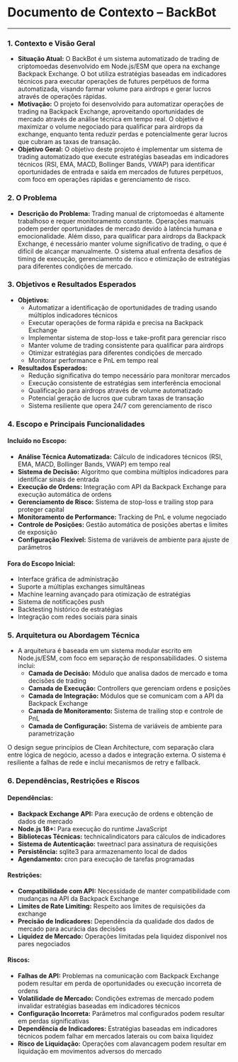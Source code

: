 # Documento de Contexto – BackBot

---

### 1. Contexto e Visão Geral

* **Situação Atual:** O BackBot é um sistema automatizado de trading de criptomoedas desenvolvido em Node.js/ESM que opera na exchange Backpack Exchange. O bot utiliza estratégias baseadas em indicadores técnicos para executar operações de futures perpétuos de forma automatizada, visando farmar volume para airdrops e gerar lucros através de operações rápidas.
* **Motivação:** O projeto foi desenvolvido para automatizar operações de trading na Backpack Exchange, aproveitando oportunidades de mercado através de análise técnica em tempo real. O objetivo é maximizar o volume negociado para qualificar para airdrops da exchange, enquanto tenta reduzir perdas e potencialmente gerar lucros que cubram as taxas de transação.
* **Objetivo Geral:** O objetivo deste projeto é implementar um sistema de trading automatizado que execute estratégias baseadas em indicadores técnicos (RSI, EMA, MACD, Bollinger Bands, VWAP) para identificar oportunidades de entrada e saída em mercados de futures perpétuos, com foco em operações rápidas e gerenciamento de risco.

### 2. O Problema

* **Descrição do Problema:** Trading manual de criptomoedas é altamente trabalhoso e requer monitoramento constante. Operações manuais podem perder oportunidades de mercado devido à latência humana e emocionalidade. Além disso, para qualificar para airdrops da Backpack Exchange, é necessário manter volume significativo de trading, o que é difícil de alcançar manualmente. O sistema atual enfrenta desafios de timing de execução, gerenciamento de risco e otimização de estratégias para diferentes condições de mercado.

### 3. Objetivos e Resultados Esperados

* **Objetivos:** 
  * Automatizar a identificação de oportunidades de trading usando múltiplos indicadores técnicos
  * Executar operações de forma rápida e precisa na Backpack Exchange
  * Implementar sistema de stop-loss e take-profit para gerenciar risco
  * Manter volume de trading consistente para qualificar para airdrops
  * Otimizar estratégias para diferentes condições de mercado
  * Monitorar performance e PnL em tempo real
* **Resultados Esperados:** 
  * Redução significativa do tempo necessário para monitorar mercados
  * Execução consistente de estratégias sem interferência emocional
  * Qualificação para airdrops através de volume automatizado
  * Potencial geração de lucros que cubram taxas de transação
  * Sistema resiliente que opera 24/7 com gerenciamento de risco

### 4. Escopo e Principais Funcionalidades

#### Incluído no Escopo:
* **Análise Técnica Automatizada:** Cálculo de indicadores técnicos (RSI, EMA, MACD, Bollinger Bands, VWAP) em tempo real
* **Sistema de Decisão:** Algoritmo que combina múltiplos indicadores para identificar sinais de entrada
* **Execução de Ordens:** Integração com API da Backpack Exchange para execução automática de ordens
* **Gerenciamento de Risco:** Sistema de stop-loss e trailing stop para proteger capital
* **Monitoramento de Performance:** Tracking de PnL e volume negociado
* **Controle de Posições:** Gestão automática de posições abertas e limites de exposição
* **Configuração Flexível:** Sistema de variáveis de ambiente para ajuste de parâmetros

#### Fora do Escopo Inicial:
* Interface gráfica de administração
* Suporte a múltiplas exchanges simultâneas
* Machine learning avançado para otimização de estratégias
* Sistema de notificações push
* Backtesting histórico de estratégias
* Integração com redes sociais para sinais

### 5. Arquitetura ou Abordagem Técnica

* A arquitetura é baseada em um sistema modular escrito em Node.js/ESM, com foco em separação de responsabilidades. O sistema inclui:
  * **Camada de Decisão:** Módulo que analisa dados de mercado e toma decisões de trading
  * **Camada de Execução:** Controllers que gerenciam ordens e posições
  * **Camada de Integração:** Módulos que se comunicam com a API da Backpack Exchange
  * **Camada de Monitoramento:** Sistema de trailing stop e controle de PnL
  * **Camada de Configuração:** Sistema de variáveis de ambiente para parametrização

O design segue princípios de Clean Architecture, com separação clara entre lógica de negócio, acesso a dados e integração externa. O sistema é resiliente a falhas de rede e inclui mecanismos de retry e fallback.

### 6. Dependências, Restrições e Riscos

#### Dependências:
* **Backpack Exchange API:** Para execução de ordens e obtenção de dados de mercado
* **Node.js 18+:** Para execução do runtime JavaScript
* **Bibliotecas Técnicas:** technicalindicators para cálculos de indicadores
* **Sistema de Autenticação:** tweetnacl para assinatura de requisições
* **Persistência:** sqlite3 para armazenamento local de dados
* **Agendamento:** cron para execução de tarefas programadas

#### Restrições:
* **Compatibilidade com API:** Necessidade de manter compatibilidade com mudanças na API da Backpack Exchange
* **Limites de Rate Limiting:** Respeito aos limites de requisições da exchange
* **Precisão de Indicadores:** Dependência da qualidade dos dados de mercado para acurácia das decisões
* **Liquidez de Mercado:** Operações limitadas pela liquidez disponível nos pares negociados

#### Riscos:
* **Falhas de API:** Problemas na comunicação com Backpack Exchange podem resultar em perda de oportunidades ou execução incorreta de ordens
* **Volatilidade de Mercado:** Condições extremas de mercado podem invalidar estratégias baseadas em indicadores técnicos
* **Configuração Incorreta:** Parâmetros mal configurados podem resultar em perdas significativas
* **Dependência de Indicadores:** Estratégias baseadas em indicadores técnicos podem falhar em mercados laterais ou com baixa liquidez
* **Risco de Liquidação:** Operações com alavancagem podem resultar em liquidação em movimentos adversos do mercado 